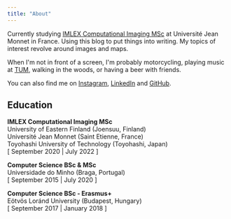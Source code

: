 ```yaml
---
title: "About"
---
```


Currently studying [IMLEX Computational Imaging MSc](https://imlex.org/) at Université Jean Monnet in France. Using this blog to put things into writing. My topics of interest revolve around images and maps. 

When I'm not in front of a screen, I'm probably motorcycling, playing music at [TUM](https://www.facebook.com/tunauniversitariaminho), walking in the woods, or having a beer with friends.

You can also find me on [Instagram](https://www.instagram.com/magamig23/), [LinkedIn](https://www.linkedin.com/in/magamig/) and [GitHub](https://github.com/magamig).

## Education

**IMLEX Computational Imaging MSc**\
University of Eastern Finland (Joensuu, Finland)\
Université Jean Monnet (Saint Etienne, France)\
Toyohashi University of Technology (Toyohashi, Japan)\
[ September 2020 | July 2022 ]

**Computer Science BSc & MSc**\
Universidade do Minho (Braga, Portugal)\
[ September 2015 | July 2020 ]

**Computer Science BSc - Erasmus+**\
Eötvös Loránd University (Budapest, Hungary)\
[ September 2017 | January 2018 ]
